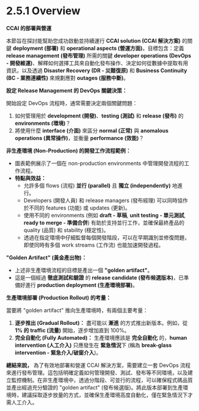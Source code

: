 # 2.5.1 Overview

**CCAI 的部署與營運**

本節旨在探討能幫助您成功啟動並持續運行 **CCAI solution (CCAI 解決方案)** 的關鍵 **deployment (部署)** 和 **operational aspects (營運方面)**。目標包含：定義 **release management (發布管理)** 所需的關鍵 **developer operations (DevOps - 開發維運)**、解釋如何選擇工具來自動化發布操作、決定如何從數據中提取有用資訊，以及透過 **Disaster Recovery (DR - 災難復原)** 和 **Business Continuity (BC - 業務連續性)** 來規劃應對 **outages (服務中斷)**。

**設定 Release Management 的 DevOps 關鍵決策：**

開始設定 DevOps 流程時，通常需要決定兩個關鍵問題：

1. 如何管理用於 **development (開發)**、**testing (測試)** 和 **release (發布)** 的 **environments (環境)**？
2. 將使用什麼 **interface (介面)** 來區分 **normal (正常)** 與 **anomalous operations (異常操作)**，並衡量 **performance (效能)**？

**非生產環境 (Non-Production) 的開發工作流程範例：**

- 圖表範例展示了一個在 non-production environments 中管理開發流程的工作流程。
- **特點與效益：**
    - 允許多個 flows (流程) **並行 (parallel)** 且 **獨立 (independently)** 地進行。
    - Developers (開發人員) 和 release managers (發布經理) 可以同時協作於不同的 features (功能) 或 updates (更新)。
    - 使用不同的 environments (例如 **draft - 草稿**, **unit testing - 單元測試**, **ready to merge - 準備合併**) 有助於支持並行工作，並確保最終產品的 quality (品質) 和 stability (穩定性)。
    - 透過在指定環境中仔細監督每個開發階段，可以在早期識別並修復問題，即使同時有多個 work streams (工作流) 也能加速開發過程。

**"Golden Artifact" (黃金產出物)：**

- 上述非生產環境流程的目標是產出一個 **"golden artifact"**。
- 這是一個經過 **徹底測試和驗證** 的 **release candidate (發布候選版本)**，已準備好進行 **production deployment (生產環境部署)**。

**生產環境部署 (Production Rollout) 的考量：**

當要將 "golden artifact" 推向生產環境時，有兩個主要考量：

1. **逐步推出 (Gradual Rollout)：** 盡可能以 **漸進** 的方式推出新版本。例如，從 **1% 的 traffic (流量)** 開始，逐步增加直到 100%。
2. **完全自動化 (Fully Automated)：** 生產環境應該是 **完全自動化** 的，**human intervention (人工介入)** 只應發生在 **緊急情況**下 (稱為 **break-glass intervention - 緊急介入/破窗介入**)。

**總結來說，** 為了有效地部署和營運 CCAI 解決方案，需要建立一套 DevOps 流程來進行發布管理。這包括明確定義如何管理開發、測試、發布等不同環境，以及建立監控機制。在非生產環境中，透過分階段、可並行的流程，可以確保程式碼品質並產出經過充分驗證的 "golden artifact" (發布候選版)。將此版本部署到生產環境時，建議採取逐步放量的方式，並確保生產環境高度自動化，僅在緊急情況下才需人工介入。